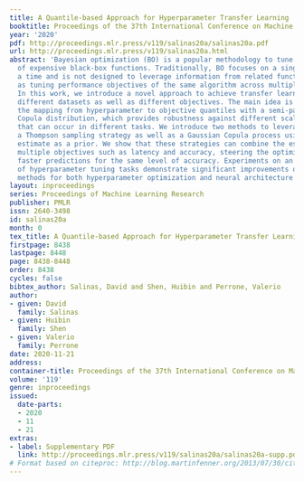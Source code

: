 ```yaml
---
title: A Quantile-based Approach for Hyperparameter Transfer Learning
booktitle: Proceedings of the 37th International Conference on Machine Learning
year: '2020'
pdf: http://proceedings.mlr.press/v119/salinas20a/salinas20a.pdf
url: http://proceedings.mlr.press/v119/salinas20a.html
abstract: 'Bayesian optimization (BO) is a popular methodology to tune the hyperparameters
  of expensive black-box functions. Traditionally, BO focuses on a single task at
  a time and is not designed to leverage information from related functions, such
  as tuning performance objectives of the same algorithm across multiple datasets.
  In this work, we introduce a novel approach to achieve transfer learning across
  different datasets as well as different objectives. The main idea is to regress
  the mapping from hyperparameter to objective quantiles with a semi-parametric Gaussian
  Copula distribution, which provides robustness against different scales or outliers
  that can occur in different tasks. We introduce two methods to leverage this estimation:
  a Thompson sampling strategy as well as a Gaussian Copula process using such quantile
  estimate as a prior. We show that these strategies can combine the estimation of
  multiple objectives such as latency and accuracy, steering the optimization toward
  faster predictions for the same level of accuracy. Experiments on an extensive set
  of hyperparameter tuning tasks demonstrate significant improvements over state-of-the-art
  methods for both hyperparameter optimization and neural architecture search.'
layout: inproceedings
series: Proceedings of Machine Learning Research
publisher: PMLR
issn: 2640-3498
id: salinas20a
month: 0
tex_title: A Quantile-based Approach for Hyperparameter Transfer Learning
firstpage: 8438
lastpage: 8448
page: 8438-8448
order: 8438
cycles: false
bibtex_author: Salinas, David and Shen, Huibin and Perrone, Valerio
author:
- given: David
  family: Salinas
- given: Huibin
  family: Shen
- given: Valerio
  family: Perrone
date: 2020-11-21
address: 
container-title: Proceedings of the 37th International Conference on Machine Learning
volume: '119'
genre: inproceedings
issued:
  date-parts:
  - 2020
  - 11
  - 21
extras:
- label: Supplementary PDF
  link: http://proceedings.mlr.press/v119/salinas20a/salinas20a-supp.pdf
# Format based on citeproc: http://blog.martinfenner.org/2013/07/30/citeproc-yaml-for-bibliographies/
---
```

